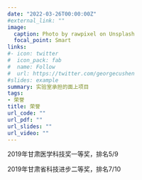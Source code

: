 ```yaml
---
date: "2022-03-26T00:00:00Z"
#external_link: ""
image:
  caption: Photo by rawpixel on Unsplash
  focal_point: Smart
links:
#- icon: twitter
#  icon_pack: fab
#  name: Follow
#  url: https://twitter.com/georgecushen
#slides: example
summary: 实验室承担的面上项目
tags:
- 荣誉
title: 荣誉
url_code: ""
url_pdf: ""
url_slides: ""
url_video: ""
---
```

2019年甘肃医学科技奖一等奖，排名5/9

2019年甘肃省科技进步二等奖，排名7/10
